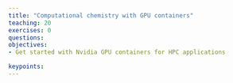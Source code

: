 ```yaml
---
title: "Computational chemistry with GPU containers"
teaching: 20
exercises: 0
questions:
objectives:
- Get started with Nvidia GPU containers for HPC applications

keypoints:
---
```


### 


